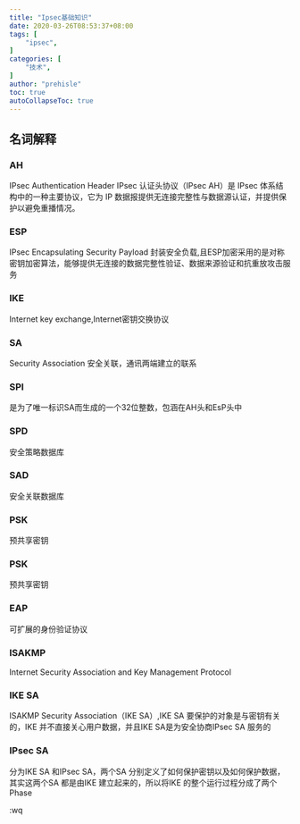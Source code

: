 ```yaml
---
title: "Ipsec基础知识"
date: 2020-03-26T08:53:37+08:00
tags: [
    "ipsec",
]
categories: [
    "技术",
]
author: "prehisle"
toc: true
autoCollapseToc: true
---
```


## 名词解释
### AH
IPsec Authentication Header IPsec 认证头协议（IPsec AH）是 IPsec 体系结构中的一种主要协议，它为 IP 数据报提供无连接完整性与数据源认证，并提供保护以避免重播情况。

###  ESP 
IPsec Encapsulating Security Payload 封装安全负载,且ESP加密采用的是对称密钥加密算法，能够提供无连接的数据完整性验证、数据来源验证和抗重放攻击服务

### IKE 
Internet key exchange,Internet密钥交换协议

### SA 
Security Association 安全关联，通讯两端建立的联系

### SPI
是为了唯一标识SA而生成的一个32位整数，包涵在AH头和EsP头中

### SPD 
安全策略数据库

### SAD 
安全关联数据库

### PSK
预共享密钥

### PSK
预共享密钥

### EAP
可扩展的身份验证协议

### ISAKMP
Internet Security Association and Key Management Protocol

### IKE SA
ISAKMP Security Association（IKE SA）,IKE SA 要保护的对象是与密钥有关的，IKE 并不直接关心用户数据，并且IKE SA是为安全协商IPsec SA 服务的

### IPsec SA
分为IKE SA 和IPsec SA，两个SA 分别定义了如何保护密钥以及如何保护数据，其实这两个SA 都是由IKE 建立起来的，所以将IKE 的整个运行过程分成了两个Phase



:wq